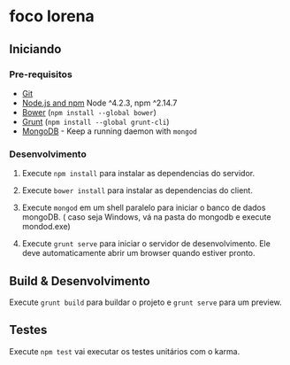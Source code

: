 # foco lorena


## Iniciando

### Pre-requisitos

- [Git](https://git-scm.com/)
- [Node.js and npm](nodejs.org) Node ^4.2.3, npm ^2.14.7
- [Bower](bower.io) (`npm install --global bower`)
- [Grunt](http://gruntjs.com/) (`npm install --global grunt-cli`)
- [MongoDB](https://www.mongodb.org/) - Keep a running daemon with `mongod`

### Desenvolvimento

1. Execute `npm install` para instalar as dependencias do servidor.

2. Execute `bower install` para instalar as dependencias do client.

3. Execute `mongod` em um shell paralelo para iniciar o banco de dados mongoDB. ( caso seja Windows, vá na pasta do mongodb e execute mondod.exe)

4. Execute `grunt serve` para iniciar o servidor de desenvolvimento. Ele deve automaticamente abrir um browser quando estiver pronto.

## Build & Desenvolvimento

Execute `grunt build` para buildar o projeto e `grunt serve` para um preview.

## Testes

Execute `npm test` vai executar os testes unitários com o karma.
